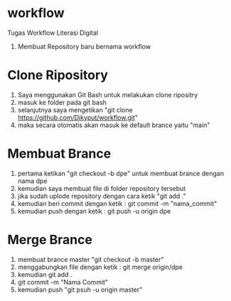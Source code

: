 # workflow
Tugas Workflow Literasi Digital
1. Membuat Repository baru bernama workflow

# Clone Ripository
1. Saya menggunakan Git Bash untuk melakukan clone ripositry
2. masuk ke folder pada git bash
3. selanjutnya saya mengetikan "git clone https://github.com/Dikyput/workflow.git"
4. maka secara otomatis akan masuk ke default brance yaitu "main"

# Membuat Brance
1. pertama ketikan "git checkout -b dpe" untuk membuat brance dengan nama dpe
2. kemudian saya membuat file di folder repository tersebut
3. jika sudah uplode repository dengan cara ketik "git add ."
4. kemudian beri commit dengan ketik : git commit -m "nama_commit"
5. kemudian push dengan ketik : git push -u origin dpe

# Merge Brance
1. membuat brance master "git checkout -b master"
2. menggabungkan file dengan ketik : git merge origin/dpe
3. kemudian git add .
4. git commit -m "Nama Commit"
5. kemudian push "git psuh -u origin master"
